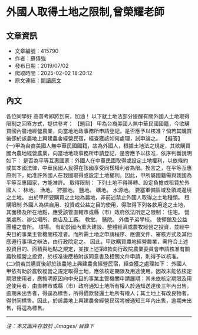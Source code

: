 # 外國人取得土地之限制,曾榮耀老師

## 文章資訊
- 文章編號：415790
- 作者：蘇偉強
- 發布日期：2019/07/02
- 爬取時間：2025-02-02 18:20:12
- 原文連結：[閱讀原文](https://real-estate.get.com.tw/Columns/detail.aspx?no=415790)

## 內文
各位同學好
高普考即將到來，加油！
以下就土地法部分提醒有關外國人土地取得限制之回答方式，提供參考：
【題目】
甲為台裔美國人無中華民國國籍，今欲購買國內農地經營農業，向當地地政事務所申請登記，是否應予以核准？倘若其購買後卻於該農地上興建農舍經營民宿，經查獲該如何處理，試申論之。
【擬答】
(一)甲為台裔美國人無中華民國國籍，故為外國人，根據土地法之規定，其欲購買國內農地經營農業，向當地地政事務所申請登記，是否應予以核准，依序判斷說明如下：
是否為平等互惠國家：外國人在中華民國取得或設定土地權利，以依條約或其本國法律，中華民國人民得在該國享受同樣權利者為限。換言之，在平等互惠原則下，始准許外國人在我國取得或設定土地權利。因此，甲所屬國籍需與我國為平等互惠國家，方能准許。
取得限制：
下列土地不得移轉、設定負擔或租賃於外國人：
林地。
漁地。
狩獵地。
鹽地。
礦地。
水源地。
要塞軍備區域及領域邊境之土地。
由於甲所要購買之土地為農地，非前述禁止外國人取得之土地種類。
租購限制
外國人為供自用、投資或公益之目的使用，得取得下列各款用途之土地，其面積及所在地點，應受該管直轄市或縣（市）政府依法所定之限制：
住宅。
營業處所、辦公場所、商店及工廠。
教堂。
醫院。
外僑子弟學校。
使領館及公益團體之會所。
墳場。
有助於國內重大建設、整體經濟或農牧經營之投資，並經中央目的事業主管機關核准者。而所需土地之申請程序、應備文件、審核方式及其他應遵行事項之辦法，由行政院定之。
因此，甲欲購買農地經營農業，需符合上述投資目的、面積與地點之規定，並按上述第8款向行政院農業委員會申請核准有關農牧經營之投資，於核准後應檢附該同意書及相關文件申請，則得予以核准。
(二)倘若其購買後卻於該農地上興建農舍經營民宿，經查獲之處理如下：
外國人甲依有助於農牧經營之規定取得土地，應依核定期限及用途使用，因故未能依核定期限使用者，應敘明原因向中央目的事業主管機關申請展期；其未依核定期限及用途使用者，由直轄市或縣（市）政府通知土地所有權人於通知送達後三年內出售。逾期未出售者，得逕為標售，所得價款發還土地所有權人；其土地上有改良物者，得併同標售。因此，於該農地上興建農舍經營民宿將被通知三年內出售，逾期未出售，得逕為標售。

---
*注：本文圖片存放於 ./images/ 目錄下*
